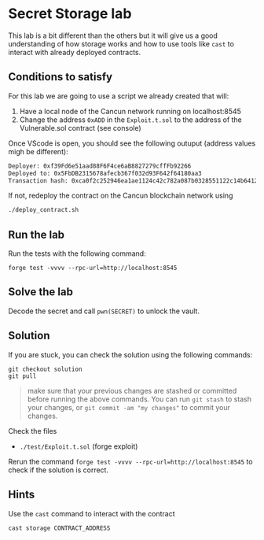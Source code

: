 # Secret Storage lab

This lab is a bit different than the others but it will give us a good understanding of how storage works and how to use tools like `cast` to interact with already deployed contracts.

## Conditions to satisfy

For this lab we are going to use a script we already created that will: 

1. Have a local node of the Cancun network running on localhost:8545
2. Change the address `0xADD` in the `Exploit.t.sol` to the address of the Vulnerable.sol contract (see console)

Once VScode is open, you should see the following outuput (address values migh be different):

```bash
Deployer: 0xf39Fd6e51aad88F6F4ce6aB8827279cffFb92266
Deployed to: 0x5FbDB2315678afecb367f032d93F642f64180aa3
Transaction hash: 0xca0f2c252946ea1ae1124c42c782a087b0328551122c14b6412c5fa8886f4a52
```

If not, redeploy the contract on the Cancun blockchain network using 

```sh
./deploy_contract.sh
```
## Run the lab

Run the tests with the following command:

```shell
forge test -vvvv --rpc-url=http://localhost:8545
```

## Solve the lab

Decode the secret and call `pwn(SECRET)` to unlock the vault.

## Solution

If you are stuck, you can check the solution using the following commands:

```shell
git checkout solution
git pull
```

> make sure that your previous changes are stashed or committed before running the above commands. You can run `git stash` to stash your changes, or `git commit -am "my changes"` to commit your changes.

Check the files

- `./test/Exploit.t.sol` (forge exploit)

Rerun the command `forge test -vvvv --rpc-url=http://localhost:8545` to check if the solution is correct.

## Hints

Use the `cast` command to interact with the contract

```shell
cast storage CONTRACT_ADDRESS 
```
